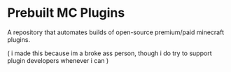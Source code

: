# Prebuilt MC Plugins
A repository that automates builds of open-source premium/paid minecraft plugins.

( i made this because im a broke ass person, though i do try to support plugin developers whenever i can )
